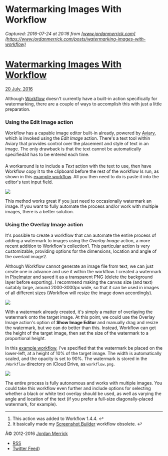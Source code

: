 # Watermarking Images With Workflow

_Captured: 2016-07-24 at 20:16 from [www.jordanmerrick.com](https://www.jordanmerrick.com/posts/watermarking-images-with-workflow)_

# [Watermarking Images With Workflow](https://www.jordanmerrick.com/posts/watermarking-images-with-workflow)

[20 July, 2016](https://www.jordanmerrick.com/posts/watermarking-images-with-workflow)

Although [Workflow](https://itunes.apple.com/us/app/workflow-powerful-automation/id915249334?mt=8&at=10l64N) doesn't currently have a built-in action specifically for watermarking, there are a couple of ways to accomplish this with just a little preparation.

### Using the Edit Image action

Workflow has a capable image editor built-in already, powered by [Aviary](https://aviary.com/), which is invoked using the _Edit Image_ action. There's a text tool within Aviary that provides control over the placement and style of text in an image. The only drawback is that the text cannot be automatically specifiedâit has to be entered each time. 

A workaround is to include a _Text_ action with the text to use, then have Workflow copy it to the clipboard before the rest of the workflow Is run, as shown in this [example workflow](https://workflow.is/workflows/25ec6146c64b48cda4cfcf5514bfb659). All you then need to do is paste it into the editor's text input field. 

![](https://www.jordanmerrick.com/media/watermark-edit-image-process.gif)

This method works great if you just need to occasionally watermark an image. If you want to fully automate the process and/or work with multiple images, there is a better solution.

### Using the Overlay Image action

It's possible to create a workflow that can automate the entire process of adding a watermark to images using the _Overlay Image_ action, a more recent addition to Workflow's collection1. This particular action is very customizable, providing options for the dimensions, location and angle of the overlaid image2.

Although Workflow cannot generate an image file from text, we can just create one in advance and use it within the workflow. I created a watermark in [Pixelmator](https://itunes.apple.com/us/app/pixelmator/id924695435?mt=8&at=10l64N) and saved it as a transparent PNG (delete the background layer before exporting). I recommend making the canvas size (and text) suitably large, around 2000-3000px wide, so that it can be used in images of all different sizes (Workflow will resize the image down accordingly).

![](https://www.jordanmerrick.com/media/watermark-pixelmator.jpeg)

With a watermark already created, it's simply a matter of overlaying the watermark onto the target image. At this point, we could use the Overlay Image action's option of **Show Image Editor** and manually drag and resize the watermark, but we can do better than this. Instead, Workflow can get the height of the target image, then set the size of the watermark to a proportional height.

In this [example workflow](https://workflow.is/workflows/8887f92cd04b4c0f812eb2dcac69866c), I've specified that the watermark be placed on the lower-left, at a height of 10% of the target image. The width is automatically scaled, and the opacity is set to 90%. The watermark is stored in the `/Workflow` directory on iCloud Drive, as `workflow.png`.

![](https://www.jordanmerrick.com/media/watermark-overlay-image.jpeg)

The entire process is fully autonomous and works with multiple images. You could take this workflow even further and include options for selecting whether a black or white text overlay should be used, as well as varying the angle and location of the text (if you prefer a full-size diagonally-placed watermark, for example). 

* * *

  1. This action was added to Workflow 1.4.4. ↩
  2. It basically made my [Screenshot Builder](https://www.jordanmerrick.com/posts/screenshot-builder-workflow) workflow obsolete. ↩

Â© 2012-2016 [Jordan Merrick](mailto:jordan@jordanmerrick.com)

  * [RSS](http://feed.jordanmerrick.com)
  * [Twitter Feed](https://twitter.com/jordanmerrick_))
